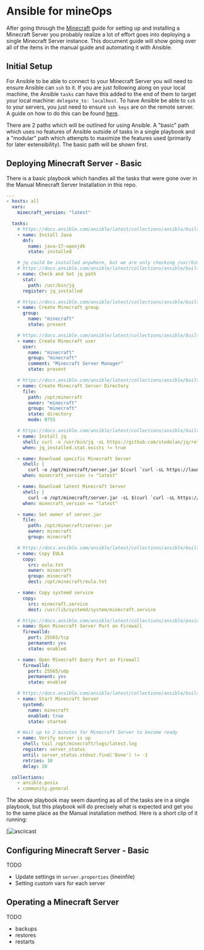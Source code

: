 # Ansible for mineOps

After going through the [Minecraft](../Minecraft) guide for setting up and installing a Minecraft Server you probably realize a lot of effort goes into deploying a single Minecraft Server instance. This document guide will show going over all of the items in the manual guide and automating it with Ansible.

## Initial Setup

For Ansible to be able to connect to your Minecraft Server you will need to ensure Ansible can `ssh` to it. If you are just following along on your local machine, the Ansible `tasks` can have this added to the end of them to target your local machine: `delegate_to: localhost`. To have Ansible be able to `ssh` to your servers, you just need to ensure `ssh keys` are on the remote server. A guide on how to do this can be found [here](https://www.cyberciti.biz/faq/how-to-set-up-ssh-keys-on-linux-unix/).

There are 2 paths which will be outlined for using Ansible. A "basic" path which uses no features of Ansible outside of tasks in a single playbook and a "modular" path which attempts to maximize the features used (primarily for later extensibility). The basic path will be shown first.

## Deploying Minecraft Server - Basic

There is a basic playbook which handles all the tasks that were gone over in the Manual Minecraft Server Installation in this repo.

```yaml
---
- hosts: all
  vars:
    minecraft_version: "latest"

  tasks:
    # https://docs.ansible.com/ansible/latest/collections/ansible/builtin/dnf_module.html
    - name: Install Java
      dnf:
        name: java-17-openjdk
        state: installed

    # jq could be installed anywhere, but we are only checking /usr/bin/
    # https://docs.ansible.com/ansible/latest/collections/ansible/builtin/stat_module.html
    - name: Check and Set jq path
      stat: 
        path: /usr/bin/jq
      register: jq_installed

    # https://docs.ansible.com/ansible/latest/collections/ansible/builtin/group_module.html
    - name: Create Minecraft group
      group:
        name: "minecraft"
        state: present

    # https://docs.ansible.com/ansible/latest/collections/ansible/builtin/user_module.html
    - name: Create Minecraft user
      user:
        name: "minecraft"
        group: "minecraft"
        comment: "Minecraft Server Manager"
        state: present

    # https://docs.ansible.com/ansible/latest/collections/ansible/builtin/file_module.html
    - name: Create Minecraft Server Directory
      file: 
        path: /opt/minecraft
        owner: "minecraft"
        group: "minecraft"
        state: directory
        mode: 0755

    # https://docs.ansible.com/ansible/latest/collections/ansible/builtin/shell_module.html
    - name: Install jq
      shell: curl -o /usr/bin/jq -sL https://github.com/stedolan/jq/releases/download/jq-1.6/jq-linux64 && chmod +x /usr/bin/jq
      when: jq_installed.stat.exists != true

    - name: Download specific Minecraft Server
      shell: |
        curl -o /opt/minecraft/server.jar $(curl `curl -sL https://launchermeta.mojang.com/mc/game/version_manifest.json | jq -r '.versions[] | select (.id == "{{ minecraft_version }}") | .url'` | jq -r '.downloads.server.url')
      when: minecraft_version != "latest"

    - name: Download latest Minecraft Server
      shell: |
        curl -o /opt/minecraft/server.jar -sL $(curl `curl -sL https://launchermeta.mojang.com/mc/game/version_manifest.json | jq -r '.latest.release as $release | .versions[] | select(.id == $release) | .url'` | jq -r '.downloads.server.url')
      when: minecraft_version == "latest"

    - name: Set owner of server.jar
      file:
        path: /opt/minecraft/server.jar
        owner: minecraft
        group: minecraft

    # https://docs.ansible.com/ansible/latest/collections/ansible/builtin/copy_module.html
    - name: Copy EULA
      copy:
        src: eula.txt
        owner: minecraft
        group: minecraft
        dest: /opt/minecraft/eula.txt

    - name: Copy systemd service
      copy:
        src: minecraft.service
        dest: /usr/lib/systemd/system/minecraft.service

    # https://docs.ansible.com/ansible/latest/collections/ansible/posix/firewalld_module.html
    - name: Open Minecraft Server Port on Firewall
      firewalld:
        port: 25565/tcp
        permanent: yes
        state: enabled

    - name: Open Minecraft Query Port on Firewall
      firewalld:
        port: 25565/udp
        permanent: yes
        state: enabled

    # https://docs.ansible.com/ansible/latest/collections/ansible/builtin/systemd_module.html
    - name: Start Minecraft Server
      systemd:
        name: minecraft
        enabled: true
        state: started

    # Wait up to 2 minutes for Minecraft Server to become ready
    - name: Verify server is up
      shell: tail /opt/minecraft/logs/latest.log
      register: server_status
      until: server_status.stdout.find('Done') != -1
      retries: 10
      delay: 20

  collections:
    - ansible.posix
    - community.general
```

The above playbook may seem daunting as all of the tasks are in a single playbook, but this playbook will do precisely what is expected and get you to the same place as the Manual installation method. Here is a short clip of it running:

[![asciicast](./mineops-ansible-basic.svg)

## Configuring Minecraft Server - Basic

TODO
- Update settings in `server.properties` (lineinfile)
- Setting custom vars for each server

## Operating a Minecraft Server

TODO
- backups
- restores
- restarts

